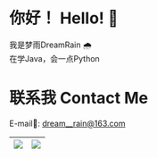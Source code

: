 # 你好！ Hello! 👋  
我是梦雨DreamRain 🌧️  
在学Java，会一点Python  

# 联系我 Contact Me  
E-mail📧: <dream__rain@163.com>  

| <a href="https://github.com/anuraghazra/github-readme-stats"> <img align="center" src="https://github-readme-stats.dreamrain.top/api?username=Dream-Rainy&show_icons=true&theme=moltack&rank_icon=github&locale=en&hide_border=true" /> </a> | <a href="https://github.com/anuraghazra/github-readme-stats"> <img align="center" src="https://github-readme-stats.dreamrain.top/api/top-langs/?username=Dream-Rainy&theme=moltack&layout=donut-vertical&langs_count=10&card_width=320&locale=en&hide_border=true" /> </a> |
| ------------- | ------------- |
<!--
**Dream-Rainy/Dream-Rainy** is a ✨ _special_ ✨ repository because its `README.md` (this file) appears on your GitHub profile.

Here are some ideas to get you started:

- 🔭 I’m currently working on ...
- 🌱 I’m currently learning ...
- 👯 I’m looking to collaborate on ...
- 🤔 I’m looking for help with ...
- 💬 Ask me about ...
- 📫 How to reach me: ...
- 😄 Pronouns: ...
- ⚡ Fun fact: ...
-->

